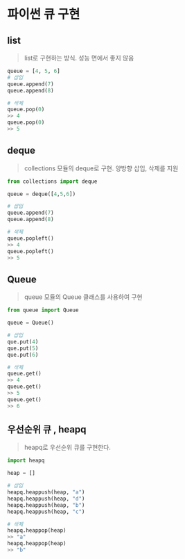 # 파이썬 큐 구현

## list
> list로 구현하는 방식. 성능 면에서 좋지 않음

```python
queue = [4, 5, 6]
# 삽입
queue.append(7)
queue.append(8)

# 삭제
queue.pop(0)
>> 4
queue.pop(0)
>> 5
```

## deque
> collections 모듈의 deque로 구현. 양방향 삽입, 삭제를 지원

```python
from collections import deque

queue = deque([4,5,6])

# 삽입
queue.append(7)
queue.append(8)

# 삭제
queue.popleft()
>> 4
queue.popleft()
>> 5
```

## Queue
> queue 모듈의 Queue 클래스를 사용하여 구현

```python
from queue import Queue

queue = Queue()

# 삽입
que.put(4)
que.put(5)
que.put(6)

# 삭제
queue.get()
>> 4
queue.get()
>> 5
queue.get()
>> 6
```

## 우선순위 큐 , heapq
> heapq로 우선순위 큐를 구현한다.

```python
import heapq

heap = []

# 삽입
heapq.heappush(heap, "a")
heapq.heappush(heap, "d")
heapq.heappush(heap, "b")
heapq.heappush(heap, "c")

# 삭제
heapq.heappop(heap)
>> "a"
heapq.heappop(heap)
>> "b"
```

